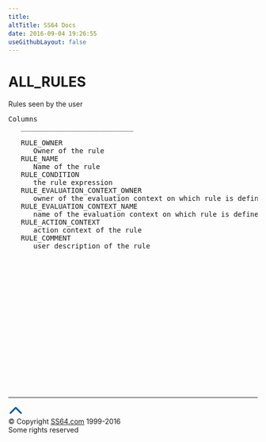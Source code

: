 ```yaml
---
title:
altTitle: SS64 Docs
date: 2016-09-04 19:26:55
useGithubLayout: false
---
```

<!-- #BeginLibraryItem "/Library/head_orad.lbi" --><!-- #EndLibraryItem --><h1>ALL_RULES </h1><p> Rules seen by the user </p> 
 
<pre>Columns
   ___________________________
 
   RULE_OWNER
      Owner of the rule
   RULE_NAME
      Name of the rule
   RULE_CONDITION
      the rule expression
   RULE_EVALUATION_CONTEXT_OWNER
      owner of the evaluation context on which rule is defined
   RULE_EVALUATION_CONTEXT_NAME
      name of the evaluation context on which rule is defined
   RULE_ACTION_CONTEXT
      action context of the rule
   RULE_COMMENT
      user description of the rule

</pre><!-- #BeginLibraryItem "/Library/foot_orad.lbi" --><p>
<!-- oracle-footer -->
<ins class="adsbygoogle" style="display:inline-block;width:300px;height:250px" data-ad-client="ca-pub-6140977852749469" data-ad-slot="4275490898"></ins>
<script>
(adsbygoogle = window.adsbygoogle || []).push({});
</script></p>
<hr>
<div id="bl" class="footer"><a href="ALL_RULES.html#"><img src="../images/top.png" width="30" height="22" alt="Back to the Top"></a></div>
<div id="br" class="footer, tagline">© Copyright <a href="http://ss64.com/">SS64.com</a> 1999-2016<br>
Some rights reserved</div>
<!-- #EndLibraryItem -->

